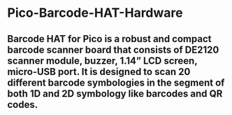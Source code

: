 # Pico-Barcode-HAT-Hardware

## Barcode HAT for Pico is a robust and compact barcode scanner board that consists of DE2120 scanner module, buzzer, 1.14” LCD screen, micro-USB port. It is designed to scan 20 different barcode symbologies in the segment of both 1D and 2D symbology like barcodes and QR codes.
